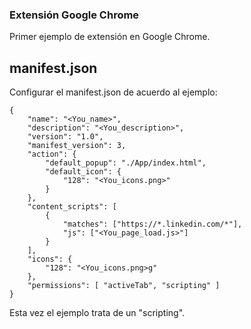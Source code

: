 ### Extensión Google Chrome
Primer ejemplo de extensión en Google Chrome.

## manifest.json
Configurar el manifest.json de acuerdo al ejemplo:

```
{
    "name": "<You_name>",
    "description": "<You_description>",
    "version": "1.0",
    "manifest_version": 3,
    "action": {
        "default_popup": "./App/index.html",
        "default_icon": {
            "128": "<You_icons.png>"
        }
    },
    "content_scripts": [
        {
            "matches": ["https://*.linkedin.com/*"],
            "js": ["<You_page_load.js>"]
        }
    ],
    "icons": {
        "128": "<You_icons.png>g"
    },
    "permissions": [ "activeTab", "scripting" ]
}
```

Esta vez el ejemplo trata de un "scripting".